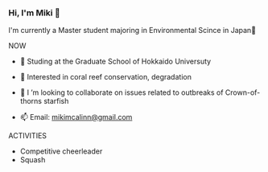 ### Hi, I'm Miki 🌻


I'm currently a Master student majoring in Environmental Scince in Japan🌿

NOW
- 🌱 Studing at the Graduate School of Hokkaido Universuty
- 🐚 Interested in coral reef conservation, degradation
- 💞 I ’m looking to collaborate on issues related to outbreaks of Crown-of-thorns starfish

- 📫 Email: mikimcalinn@gmail.com

ACTIVITIES
- Competitive cheerleader
- Squash




<!---
mikimcalinn/mikimcalinn is a ✨ special ✨ repository because its `README.md` (this file) appears on your GitHub profile.
You can click the Preview link to take a look at your changes.
--->
